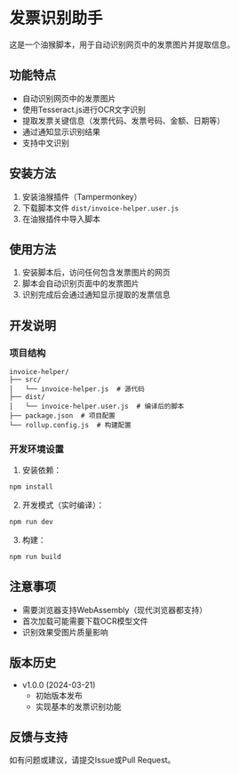 # 发票识别助手

这是一个油猴脚本，用于自动识别网页中的发票图片并提取信息。

## 功能特点

- 自动识别网页中的发票图片
- 使用Tesseract.js进行OCR文字识别
- 提取发票关键信息（发票代码、发票号码、金额、日期等）
- 通过通知显示识别结果
- 支持中文识别

## 安装方法

1. 安装油猴插件（Tampermonkey）
2. 下载脚本文件 `dist/invoice-helper.user.js`
3. 在油猴插件中导入脚本

## 使用方法

1. 安装脚本后，访问任何包含发票图片的网页
2. 脚本会自动识别页面中的发票图片
3. 识别完成后会通过通知显示提取的发票信息

## 开发说明

### 项目结构

```
invoice-helper/
├── src/
│   └── invoice-helper.js  # 源代码
├── dist/
│   └── invoice-helper.user.js  # 编译后的脚本
├── package.json  # 项目配置
└── rollup.config.js  # 构建配置
```

### 开发环境设置

1. 安装依赖：
```bash
npm install
```

2. 开发模式（实时编译）：
```bash
npm run dev
```

3. 构建：
```bash
npm run build
```

## 注意事项

- 需要浏览器支持WebAssembly（现代浏览器都支持）
- 首次加载可能需要下载OCR模型文件
- 识别效果受图片质量影响

## 版本历史

- v1.0.0 (2024-03-21)
  - 初始版本发布
  - 实现基本的发票识别功能

## 反馈与支持

如有问题或建议，请提交Issue或Pull Request。 